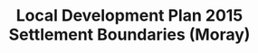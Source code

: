 ---
schema: default
title: Local Development Plan 2015 Settlement Boundaries (Moray)
organization: Moray Council
notes: >-
    The Local Development Plan 2015 was superseded by the Local Development Plan 2020 on 27 July 2020.Local Development Plan 2015 Settlement Boundaries are used for the distribution of housing and employment land across Moray as per the spatial strategy set out within the Moray Local Development Plan 2015. Settlement boundaries contain the primary, secondary and third tier settlements.
resources:
  - name: Local Development Plan 2015 Settlement Boundaries (Moray) FEATURE LAYER
  - url: >-
      
  - format: FEATURE LAYER
license: 
category:

  - Planning
  - INSPIRE
maintainer: Moray Council
maintainer_email: someone@example.com
---